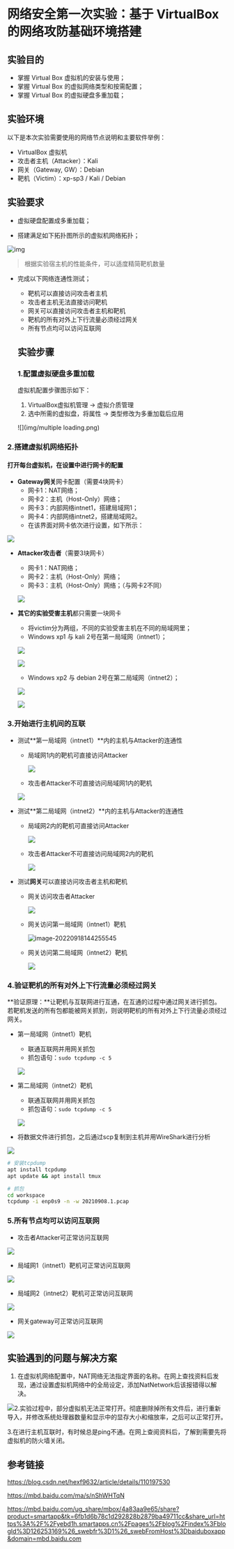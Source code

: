 # 网络安全第一次实验：基于 VirtualBox 的网络攻防基础环境搭建

## 实验目的

- 掌握 Virtual Box 虚拟机的安装与使用；
- 掌握 Virtual Box 的虚拟网络类型和按需配置；
- 掌握 Virtual Box 的虚拟硬盘多重加载；

## 实验环境

以下是本次实验需要使用的网络节点说明和主要软件举例：

- VirtualBox 虚拟机
- 攻击者主机（Attacker）：Kali 
- 网关（Gateway, GW）：Debian 
- 靶机（Victim）：xp-sp3 / Kali / Debian

## 实验要求

- 虚拟硬盘配置成多重加载；

- 搭建满足如下拓扑图所示的虚拟机网络拓扑；

![img](https://c4pr1c3.github.io/cuc-ns/chap0x01/attach/chap0x01/media/vb-exp-layout.png)

> 根据实验宿主机的性能条件，可以适度精简靶机数量

- 完成以下网络连通性测试；

  -  靶机可以直接访问攻击者主机
  - 攻击者主机无法直接访问靶机
  - 网关可以直接访问攻击者主机和靶机
  - 靶机的所有对外上下行流量必须经过网关
  - 所有节点均可以访问互联网

  ## 实验步骤

  ### 1.配置虚拟硬盘多重加载

  虚拟机配置步骤图示如下：

  1. VirtualBox虚拟机管理 -> 虚拟介质管理
  2. 选中所需的虚拟盘，将属性 -> 类型修改为多重加载后应用
  
  ![](img/multiple loading.png)

###      2.搭建虚拟机网络拓扑

####      打开每台虚拟机，在设置中进行网卡的配置

- **Gateway网关**网卡配置（需要4块网卡）
  - 网卡1：NAT网络；
  - 网卡2：主机（Host-Only）网络；
  - 网卡3：内部网络intnet1，搭建局域网1；
  - 网卡4：内部网络intnet2，搭建局域网2。
  - 在该界面对网卡依次进行设置，如下所示：

![](img/gateway.png)

- **Attacker攻击者**（需要3块网卡）
  
  - 网卡1：NAT网络；
  - 网卡2：主机（Host-Only）网络；
  - 网卡3：主机（Host-Only）网络；（与网卡2不同）
  
  ![](img/attacker.png)
  
- **其它的实验受害主机**都只需要一块网卡
  
  - 将victim分为两组，不同的实验受害主机在不同的局域网里；
  - Windows xp1 与 kali 2号在第一局域网（intnet1）； 
  
  ![](img/win-victim1.png)
  
  ![](img/kali-victim1.png)
  
  - Windows xp2 与 debian 2号在第二局域网（intnet2）；
  
  ![](img/win-victim2.png)
  
  ![](img/debian-victim2.png)

### 3.开始进行主机间的互联

- 测试**第一局域网（intnet1）**内的主机与Attacker的连通性

  - 局域网1内的靶机可直接访问Attacker

    ![](img/target-attacker.jpg)

  - 攻击者Attacker不可直接访问局域网1内的靶机

  ![](img/attacker-target.png)

- 测试**第二局域网（intnet2）**内的主机与Attacker的连通性

  - 局域网2内的靶机可直接访问Attacker

    ![](img/target-attacker-2.png)

  - 攻击者Attacker不可直接访问局域网2内的靶机

    ![](img/attacker-target-2.jpg)

- 测试**网关**可以直接访问攻击者主机和靶机

  - 网关访问攻击者Attacker

    ![](img/gateway-attacker.jpg)

  - 网关访问第一局域网（intnet1）靶机

    ![image-20220918144255545](img/gateway-intnet1.png)

  - 网关访问第二局域网（intnet2）靶机

    ![](img/gateway-intnet2.png)

### 4.验证靶机的所有对外上下行流量必须经过网关

**验证原理：**让靶机与互联网进行互通，在互通的过程中通过网关进行抓包。若靶机发送的所有包都能被网关抓到，则说明靶机的所有对外上下行流量必须经过网关。

- 第一局域网（intnet1）靶机
  - 联通互联网并用网关抓包
  - 抓包语句：`sudo tcpdump -c 5`
  
  ![](img/intnet1.png)
  
- 第二局域网（intnet2）靶机
  - 联通互联网并用网关抓包
  - 抓包语句：`sudo tcpdump -c 5`
  
  ![](img/intnet2.png)
  
- 将数据文件进行抓包，之后通过scp复制到主机并用WireShark进行分析

![](E:\security\2022-ns-public-liu-jing-yao0526\chap0x01\img\wireshark.png)

```bash
# 安装tcpdump
apt install tcpdump
apt update && apt install tmux

# 抓包
cd workspace
tcpdump -i enp0s9 -n -w 20210908.1.pcap
```



### 5.所有节点均可以访问互联网

- 攻击者Attacker可正常访问互联网

![](img/attacker-ac.jpg)

- 局域网1（intnet1）靶机可正常访问互联网

![](img/intnet1-ac.jpg)

- 局域网2（intnet2）靶机可正常访问互联网

![](img/intnet2-ac.jpg)

- 网关gateway可正常访问互联网

![](img/gateway-ac.jpg)

## 实验遇到的问题与解决方案

1. 在虚拟机网络配置中，NAT网络无法指定界面的名称。在网上查找资料后发现，通过设置虚拟机网络中的全局设定，添加NatNetwork后该报错得以解决。

![](E:\security\2022-ns-public-liu-jing-yao0526\chap0x01\img\solve-NAT.png)2.实验过程中，部分虚拟机无法正常打开。彻底删除掉所有文件后，进行重新导入，并修改系统处理器数量和显示中的显存大小和缩放率，之后可以正常打开。

3.在进行主机互联时，有时候总是ping不通。在网上查阅资料后，了解到需要先将虚拟机的防火墙关闭。

## 参考链接

https://blog.csdn.net/hexf9632/article/details/110197530

https://mbd.baidu.com/ma/s/nShWHTqN

https://mbd.baidu.com/ug_share/mbox/4a83aa9e65/share?product=smartapp&tk=6fb1d6b78c1d292828b2879ba49711cc&share_url=https%3A%2F%2Fyebd1h.smartapps.cn%2Fpages%2Fblog%2Findex%3FblogId%3D126253169%26_swebfr%3D1%26_swebFromHost%3Dbaiduboxapp&domain=mbd.baidu.com

